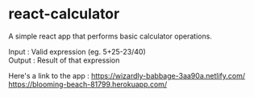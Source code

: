 # react-calculator
A simple react app that performs basic calculator operations.

Input : Valid expression (eg. 5+25-23/40)<br> 
Output : Result of that expression

Here's a link to the app :
https://wizardly-babbage-3aa90a.netlify.com/
https://blooming-beach-81799.herokuapp.com/
